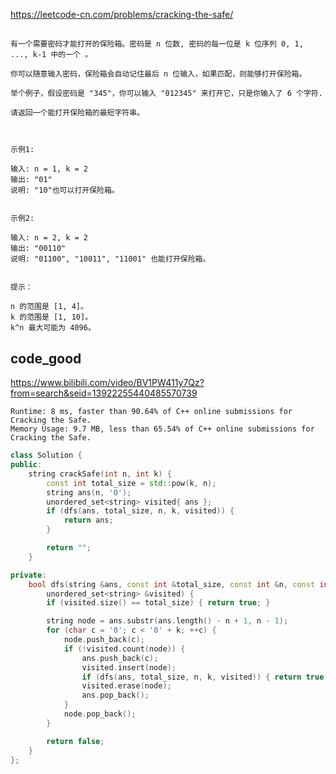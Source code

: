 
https://leetcode-cn.com/problems/cracking-the-safe/

##
> 
    有一个需要密码才能打开的保险箱。密码是 n 位数, 密码的每一位是 k 位序列 0, 1, ..., k-1 中的一个 。
    
    你可以随意输入密码，保险箱会自动记住最后 n 位输入，如果匹配，则能够打开保险箱。
    
    举个例子，假设密码是 "345"，你可以输入 "012345" 来打开它，只是你输入了 6 个字符.
    
    请返回一个能打开保险箱的最短字符串。
    
     
    
    示例1:
    
    输入: n = 1, k = 2
    输出: "01"
    说明: "10"也可以打开保险箱。
     
    
    示例2:
    
    输入: n = 2, k = 2
    输出: "00110"
    说明: "01100", "10011", "11001" 也能打开保险箱。
     
    
    提示：
    
    n 的范围是 [1, 4]。
    k 的范围是 [1, 10]。
    k^n 最大可能为 4096。

## code_good

https://www.bilibili.com/video/BV1PW411y7Qz?from=search&seid=13922255440485570739

```
Runtime: 8 ms, faster than 90.64% of C++ online submissions for Cracking the Safe.
Memory Usage: 9.7 MB, less than 65.54% of C++ online submissions for Cracking the Safe.
```

```cpp
class Solution {
public:
    string crackSafe(int n, int k) {
        const int total_size = std::pow(k, n);
        string ans(n, '0');
        unordered_set<string> visited{ ans };
        if (dfs(ans, total_size, n, k, visited)) {
            return ans;
        }

        return "";
    }

private:
    bool dfs(string &ans, const int &total_size, const int &n, const int &k,
        unordered_set<string> &visited) {
        if (visited.size() == total_size) { return true; }

        string node = ans.substr(ans.length() - n + 1, n - 1);
        for (char c = '0'; c < '0' + k; ++c) {
            node.push_back(c);
            if (!visited.count(node)) {
                ans.push_back(c);
                visited.insert(node);
                if (dfs(ans, total_size, n, k, visited)) { return true; }
                visited.erase(node);
                ans.pop_back();
            }
            node.pop_back();
        }

        return false;
    }
};
```